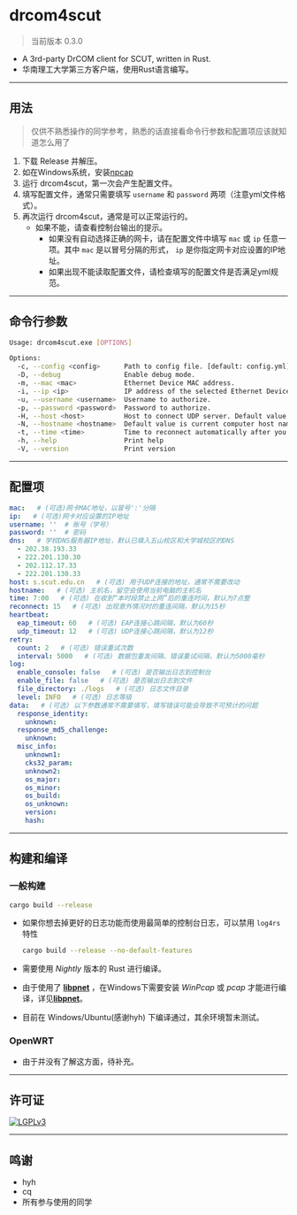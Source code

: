 # drcom4scut

> 当前版本  0.3.0

+ A 3rd-party DrCOM client for SCUT, written in Rust.
+ 华南理工大学第三方客户端，使用Rust语言编写。

---

## 用法

> 仅供不熟悉操作的同学参考，熟悉的话直接看命令行参数和配置项应该就知道怎么用了

1. 下载 Release 并解压。
2. 如在Windows系统，安装[npcap](https://npcap.com/#download)
3. 运行 drcom4scut，第一次会产生配置文件。
4. 填写配置文件，通常只需要填写 `username` 和 `password` 两项（注意yml文件格式）。
5. 再次运行 drcom4scut，通常是可以正常运行的。
   + 如果不能，请查看控制台输出的提示。
     + 如果没有自动选择正确的网卡，请在配置文件中填写 `mac` 或 `ip` 任意一项。其中 `mac` 是以冒号分隔的形式， `ip` 是你指定网卡对应设置的IP地址。
     + 如果出现不能读取配置文件，请检查填写的配置文件是否满足yml规范。

---

## 命令行参数

```bash
Usage: drcom4scut.exe [OPTIONS]

Options:
  -c, --config <config>      Path to config file. [default: config.yml]
  -D, --debug                Enable debug mode.
  -m, --mac <mac>            Ethernet Device MAC address.
  -i, --ip <ip>              IP address of the selected Ethernet Device.
  -u, --username <username>  Username to authorize.
  -p, --password <password>  Password to authorize.
  -H, --host <host>          Host to connect UDP server. Default value is 's.scut.edu.cn'.
  -N, --hostname <hostname>  Default value is current computer host name.
  -t, --time <time>          Time to reconnect automatically after you are not allowed to access Internet. Default value is 7:00.
  -h, --help                 Print help
  -V, --version              Print version
```

---

## 配置项

```yml
mac:   # (可选)网卡MAC地址，以冒号':'分隔
ip:   # (可选)网卡对应设置的IP地址
username: ''  # 账号（学号）
password: ''  # 密码
dns:   # 学校DNS服务器IP地址，默认已填入五山校区和大学城校区的DNS
  - 202.38.193.33
  - 222.201.130.30
  - 202.112.17.33
  - 222.201.130.33
host: s.scut.edu.cn   # (可选) 用于UDP连接的地址，通常不需要改动
hostname:   # (可选) 主机名，留空会使用当前电脑的主机名
time: 7:00   # (可选) 在收到“本时段禁止上网”后的重连时间，默认为7点整
reconnect: 15   # (可选) 出现意外情况时的重连间隔，默认为15秒
heartbeat:
  eap_timeout: 60   # (可选) EAP连接心跳间隔，默认为60秒
  udp_timeout: 12   # (可选) UDP连接心跳间隔，默认为12秒
retry:
  count: 2   # (可选) 错误重试次数
  interval: 5000   # (可选) 数据包重发间隔、错误重试间隔，默认为5000毫秒
log:
  enable_console: false   # (可选) 是否输出日志到控制台
  enable_file: false   # (可选) 是否输出日志到文件
  file_directory: ./logs   # (可选) 日志文件目录
  level: INFO   # (可选) 日志等级
data:   # (可选) 以下参数通常不需要填写，填写错误可能会导致不可预计的问题
  response_identity:
    unknown:
  response_md5_challenge:
    unknown:
  misc_info:
    unknown1:
    cks32_param:
    unknown2:
    os_major:
    os_minor:
    os_build:
    os_unknown:
    version:
    hash:
```

---

## 构建和编译

### 一般构建

```bash
cargo build --release
```

+ 如果你想去掉更好的日志功能而使用最简单的控制台日志，可以禁用 `log4rs` 特性

  ```bash
  cargo build --release --no-default-features
  ```
+ 需要使用 *Nightly* 版本的 Rust 进行编译。
+ 由于使用了 [**libpnet**](https://crates.io/crates/pnet) ，在Windows下需要安装 *WinPcap* 或 *pcap* 才能进行编译，详见[**libpnet**](https://crates.io/crates/pnet)。
+ 目前在 Windows/Ubuntu(感谢hyh) 下编译通过，其余环境暂未测试。

### OpenWRT

+ 由于并没有了解这方面，待补充。

---

## 许可证

[![LGPLv3](https://img.shields.io/badge/License-LGPLv3-blue.svg?longCache=true)](https://github.com/SeaLoong/drcom4scut/blob/master/LICENSE)

---

## 鸣谢

+ hyh
+ cq
+ 所有参与使用的同学
